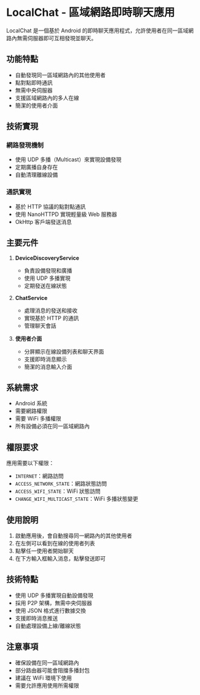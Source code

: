 # LocalChat - 區域網路即時聊天應用

LocalChat 是一個基於 Android 的即時聊天應用程式，允許使用者在同一區域網路內無需伺服器即可互相發現並聊天。

## 功能特點

- 自動發現同一區域網路內的其他使用者
- 點對點即時通訊
- 無需中央伺服器
- 支援區域網路內的多人在線
- 簡潔的使用者介面

## 技術實現

### 網路發現機制
- 使用 UDP 多播（Multicast）來實現設備發現
- 定期廣播自身存在
- 自動清理離線設備

### 通訊實現
- 基於 HTTP 協議的點對點通訊
- 使用 NanoHTTPD 實現輕量級 Web 服務器
- OkHttp 客戶端發送消息

## 主要元件

1. **DeviceDiscoveryService**
   - 負責設備發現和廣播
   - 使用 UDP 多播實現
   - 定期發送在線狀態

2. **ChatService**
   - 處理消息的發送和接收
   - 實現基於 HTTP 的通訊
   - 管理聊天會話

3. **使用者介面**
   - 分屏顯示在線設備列表和聊天界面
   - 支援即時消息顯示
   - 簡潔的消息輸入介面

## 系統需求

- Android 系統
- 需要網路權限
- 需要 WiFi 多播權限
- 所有設備必須在同一區域網路內

## 權限要求

應用需要以下權限：
- `INTERNET`：網路訪問
- `ACCESS_NETWORK_STATE`：網路狀態訪問
- `ACCESS_WIFI_STATE`：WiFi 狀態訪問
- `CHANGE_WIFI_MULTICAST_STATE`：WiFi 多播狀態變更

## 使用說明

1. 啟動應用後，會自動搜尋同一網路內的其他使用者
2. 在左側可以看到在線的使用者列表
3. 點擊任一使用者開始聊天
4. 在下方輸入框輸入消息，點擊發送即可

## 技術特點

- 使用 UDP 多播實現自動設備發現
- 採用 P2P 架構，無需中央伺服器
- 使用 JSON 格式進行數據交換
- 支援即時消息推送
- 自動處理設備上線/離線狀態

## 注意事項

- 確保設備在同一區域網路內
- 部分路由器可能會阻擋多播封包
- 建議在 WiFi 環境下使用
- 需要允許應用使用所需權限
